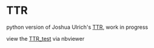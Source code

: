 # TTR
python version of Joshua Ulrich's [TTR](https://github.com/joshuaulrich/TTR), work in progress

view the [TTR_test](https://nbviewer.jupyter.org/github/Quantmatic/TTR/blob/master/examples/TTR_test.html) via nbviewer
